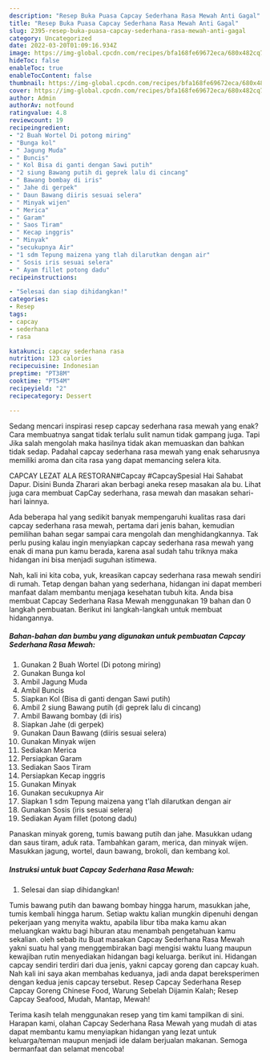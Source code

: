 ```yaml
---
description: "Resep Buka Puasa Capcay Sederhana Rasa Mewah Anti Gagal"
title: "Resep Buka Puasa Capcay Sederhana Rasa Mewah Anti Gagal"
slug: 2395-resep-buka-puasa-capcay-sederhana-rasa-mewah-anti-gagal
category: Uncategorized
date: 2022-03-20T01:09:16.934Z
image: https://img-global.cpcdn.com/recipes/bfa168fe69672eca/680x482cq70/capcay-sederhana-rasa-mewah-foto-resep-utama.jpg
hideToc: false
enableToc: true
enableTocContent: false
thumbnail: https://img-global.cpcdn.com/recipes/bfa168fe69672eca/680x482cq70/capcay-sederhana-rasa-mewah-foto-resep-utama.jpg
cover: https://img-global.cpcdn.com/recipes/bfa168fe69672eca/680x482cq70/capcay-sederhana-rasa-mewah-foto-resep-utama.jpg
author: Admin
authorAv: notfound
ratingvalue: 4.8
reviewcount: 19
recipeingredient:
- "2 Buah Wortel Di potong miring"
- "Bunga kol"
- " Jagung Muda"
- " Buncis"
- " Kol Bisa di ganti dengan Sawi putih"
- "2 siung Bawang putih di geprek lalu di cincang"
- " Bawang bombay di iris"
- " Jahe di gerpek"
- " Daun Bawang diiris sesuai selera"
- " Minyak wijen"
- " Merica"
- " Garam"
- " Saos Tiram"
- " Kecap inggris"
- " Minyak"
- "secukupnya Air"
- "1 sdm Tepung maizena yang tlah dilarutkan dengan air"
- " Sosis iris sesuai selera"
- " Ayam fillet potong dadu"
recipeinstructions:

- "Selesai dan siap dihidangkan!"
categories:
- Resep
tags:
- capcay
- sederhana
- rasa

katakunci: capcay sederhana rasa 
nutrition: 123 calories
recipecuisine: Indonesian
preptime: "PT38M"
cooktime: "PT54M"
recipeyield: "2"
recipecategory: Dessert

---
```



Sedang mencari inspirasi resep capcay sederhana rasa mewah yang enak? Cara membuatnya sangat tidak terlalu sulit namun tidak gampang juga. Tapi Jika salah mengolah maka hasilnya tidak akan memuaskan dan bahkan tidak sedap. Padahal capcay sederhana rasa mewah yang enak seharusnya memiliki aroma dan cita rasa yang dapat memancing selera kita.


CAPCAY LEZAT ALA RESTORAN#Capcay #CapcaySpesial Hai Sahabat Dapur. Disini Bunda Zharari akan berbagi aneka resep masakan ala bu. Lihat juga cara membuat CapCay sederhana, rasa mewah dan masakan sehari-hari lainnya.

Ada beberapa hal yang sedikit banyak mempengaruhi kualitas rasa dari capcay sederhana rasa mewah, pertama dari jenis bahan, kemudian pemilihan bahan segar sampai cara mengolah dan menghidangkannya. Tak perlu pusing kalau ingin menyiapkan capcay sederhana rasa mewah yang enak di mana pun kamu berada, karena asal sudah tahu triknya maka hidangan ini bisa menjadi suguhan istimewa.


Nah, kali ini kita coba, yuk, kreasikan capcay sederhana rasa mewah sendiri di rumah. Tetap dengan bahan yang sederhana, hidangan ini dapat memberi manfaat dalam membantu menjaga kesehatan tubuh kita. Anda bisa membuat Capcay Sederhana Rasa Mewah menggunakan 19 bahan dan 0 langkah pembuatan. Berikut ini langkah-langkah untuk membuat hidangannya.

<!--inarticleads1-->

##### Bahan-bahan dan bumbu yang digunakan untuk pembuatan Capcay Sederhana Rasa Mewah:

1. Gunakan 2 Buah Wortel (Di potong miring)
1. Gunakan Bunga kol
1. Ambil  Jagung Muda
1. Ambil  Buncis
1. Siapkan  Kol (Bisa di ganti dengan Sawi putih)
1. Ambil 2 siung Bawang putih (di geprek lalu di cincang)
1. Ambil  Bawang bombay (di iris)
1. Siapkan  Jahe (di gerpek)
1. Gunakan  Daun Bawang (diiris sesuai selera)
1. Gunakan  Minyak wijen
1. Sediakan  Merica
1. Persiapkan  Garam
1. Sediakan  Saos Tiram
1. Persiapkan  Kecap inggris
1. Gunakan  Minyak
1. Gunakan secukupnya Air
1. Siapkan 1 sdm Tepung maizena yang t&#39;lah dilarutkan dengan air
1. Gunakan  Sosis (iris sesuai selera)
1. Sediakan  Ayam fillet (potong dadu)


Panaskan minyak goreng, tumis bawang putih dan jahe. Masukkan udang dan saus tiram, aduk rata. Tambahkan garam, merica, dan minyak wijen. Masukkan jagung, wortel, daun bawang, brokoli, dan kembang kol. 

<!--inarticleads2-->

##### Instruksi untuk buat Capcay Sederhana Rasa Mewah:


1. Selesai dan siap dihidangkan!

Tumis bawang putih dan bawang bombay hingga harum, masukkan jahe, tumis kembali hingga harum. Setiap waktu kalian mungkin dipenuhi dengan pekerjaan yang menyita waktu, apabila libur tiba maka kamu akan meluangkan waktu bagi hiburan atau menambah pengetahuan kamu sekalian. oleh sebab itu Buat masakan Capcay Sederhana Rasa Mewah yakni suatu hal yang menggembirakan bagi mengisi waktu luang maupun kewajiban rutin menyediakan hidangan bagi keluarga. berikut ini. Hidangan capcay sendiri terdiri dari dua jenis, yakni capcay goreng dan capcay kuah. Nah kali ini saya akan membahas keduanya, jadi anda dapat bereksperimen dengan kedua jenis capcay tersebut. Resep Capcay Sederhana Resep Capcay Goreng Chinese Food, Warung Sebelah Dijamin Kalah; Resep Capcay Seafood, Mudah, Mantap, Mewah! 

Terima kasih telah menggunakan resep yang tim kami tampilkan di sini. Harapan kami, olahan Capcay Sederhana Rasa Mewah yang mudah di atas dapat membantu kamu menyiapkan hidangan yang lezat untuk keluarga/teman maupun menjadi ide dalam berjualan makanan. Semoga bermanfaat dan selamat mencoba!
